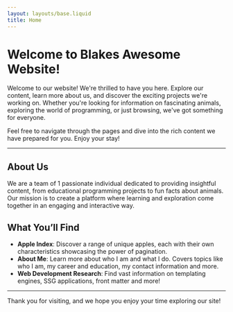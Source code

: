 ```yaml
---
layout: layouts/base.liquid
title: Home
---
```


# Welcome to Blakes Awesome Website!

Welcome to our website! We're thrilled to have you here. Explore our content, learn more about us, and discover the exciting projects we're working on. Whether you're looking for information on fascinating animals, exploring the world of programming, or just browsing, we've got something for everyone.

Feel free to navigate through the pages and dive into the rich content we have prepared for you. Enjoy your stay!

---

## About Us

We are a team of 1 passionate individual dedicated to providing insightful content, from educational programming projects to fun facts about animals. Our mission is to create a platform where learning and exploration come together in an engaging and interactive way.

## What You’ll Find

- **Apple Index**: Discover a range of unique apples, each with their own characteristics showcasing the power of pagination.
- **About Me**: Learn more about who I am and what I do. Covers topics like who I am, my career and education, my contact information and more.
- **Web Development Research**: Find vast information on templating engines, SSG applications, front matter and more!

---

Thank you for visiting, and we hope you enjoy your time exploring our site!
